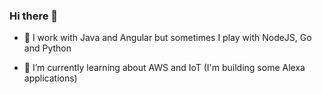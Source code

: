 ### Hi there 👋

- 🔭 I work with Java and Angular but sometimes I play with NodeJS, Go and Python

- 🌱 I’m currently learning about AWS and IoT (I'm building some Alexa applications)

<!--
**msantosfelipe/msantosfelipe** is a ✨ _special_ ✨ repository because its `README.md` (this file) appears on your GitHub profile.

Here are some ideas to get you started:

- 🔭 I’m currently working on ...
- 🌱 I’m currently learning ...
- 👯 I’m looking to collaborate on ...
- 🤔 I’m looking for help with ...
- 💬 Ask me about ...
- 📫 How to reach me: ...
- 😄 Pronouns: ...
- ⚡ Fun fact: ...
-->
